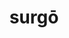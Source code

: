 ---
title: surgō
meaning: to get up
ch: [six, mt, mt5thru7, 7r, twentythree]
pos: verb
inf: surgere
secondppstem: surg
infend: ere
thirdpp: surrēxī
fourthpp: surrectus
conjugation: third
derivatives: insurgency, resurrection
six: y
---